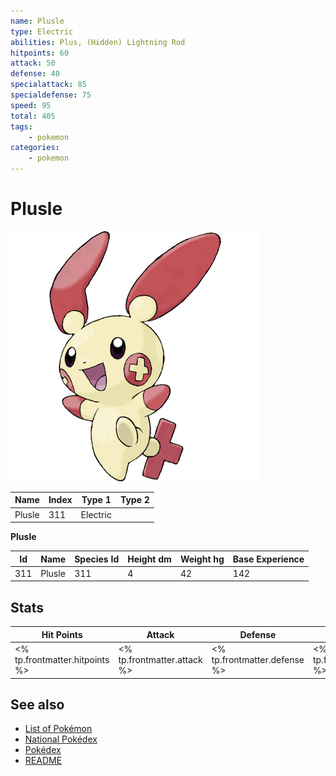 ```yaml
---
name: Plusle
type: Electric
abilities: Plus, (Hidden) Lightning Rod
hitpoints: 60
attack: 50
defense: 40
specialattack: 85
specialdefense: 75
speed: 95
total: 405
tags:
    - pokemon
categories:
    - pokemon
---
```


# Plusle


![Plusle](images/311.png)

| **Name** | **Index** | **Type 1** | **Type 2** |
|----|----|----|----|
| Plusle | 311 | Electric  |  |

**Plusle** 




| **Id** | **Name** | **Species Id** | **Height dm** | **Weight hg** | **Base Experience** |
|--------|----------|----------------|------------|------------|---------------------|
| 311 | Plusle | 311 | 4 | 42 | 142 |



## Stats

| **Hit Points** | **Attack** | **Defense** | **Special Attack** | **Special Defense** | **Speed** | **Total** |
|----------------|------------|-------------|--------------------|---------------------|-----------|-----------|
| <% tp.frontmatter.hitpoints %> | <% tp.frontmatter.attack %> | <% tp.frontmatter.defense %> | <% tp.frontmatter.specialattack %> | <% tp.frontmatter.specialdefense %> | <% tp.frontmatter.speed %> | <% tp.frontmatter.total %> |

## See also

- [List of Pokémon](../pokemon.md)
- [National Pokédex](../national_pokedex.md)
- [Pokédex](../pokedex.md)
- [README](../README.md)
